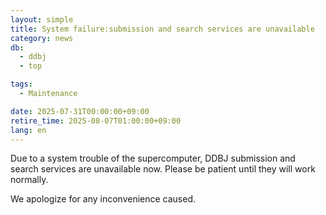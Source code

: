 ```yaml
---
layout: simple
title: System failure:submission and search services are unavailable
category: news
db:
  - ddbj
  - top

tags:
  - Maintenance

date: 2025-07-31T00:00:00+09:00
retire_time: 2025-08-07T01:00:00+09:00
lang: en
---
```


Due to a system trouble of the supercomputer, DDBJ submission and search services are unavailable now. Please be patient until they will work normally.

We apologize for any inconvenience caused.

